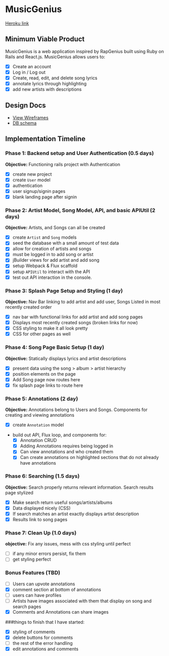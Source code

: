 # MusicGenius

[Heroku link][heroku]

[heroku]: http://www.herokuapp.com

## Minimum Viable Product

MusicGenius is a web application inspired by RapGenius built using Ruby on Rails
and React.js. MusicGenius allows users to:

<!-- This is a Markdown checklist. Use it to keep track of your
progress. Put an x between the brackets for a checkmark: [x] -->

- [x] Create an account
- [x] Log in / Log out
- [x] Create, read, edit, and delete song lyrics
- [x] annotate lyrics through highlighting
- [x] add new artists with descriptions

## Design Docs
* [View Wireframes][views]
* [DB schema][schema]

[views]: ./docs/views.md
[schema]: ./docs/schema.md

## Implementation Timeline

### Phase 1: Backend setup and User Authentication (0.5 days)

**Objective:** Functioning rails project with Authentication

- [x] create new project
- [x] create `User` model
- [x] authentication
- [x] user signup/signin pages
- [x] blank landing page after signin

### Phase 2: Artist Model, Song Model, API, and basic APIUtil (2 days)

**Objective:** Artists, and Songs can all be created

- [x] create `Artist` and `Song` models
- [x] seed the database with a small amount of test data
- [x] allow for creation of artists and songs
- [x] must be logged in to add song or artist
- [x] jBuilder views for add artist and add song
- [x] setup Webpack & Flux scaffold
- [x] setup `APIUtil` to interact with the API
- [x] test out API interaction in the console.

### Phase 3: Splash Page Setup and Styling (1 day)

**Objective:** Nav Bar linking to add artist and add user, Songs Listed in most recently created order

- [x] nav bar with functional links for add artist and add song pages
- [x] Displays most recently created songs (broken links for now)
- [x] CSS styling to make it all look pretty
- [x] CSS for other pages as well

### Phase 4: Song Page Basic Setup (1 day)

**Objective:** Statically displays lyrics and artist descriptions

- [x] present data using the song > album > artist hierarchy
- [x] position elements on the page
- [x] Add Song page now routes here
- [x] fix splash page links to route here

### Phase 5: Annotations (2 day)

**Objective:** Annotations belong to Users and Songs.  Components for creating and viewing annotations

- [x] create `Annotation` model
- build out API, Flux loop, and components for:
  - [x] Annotation CRUD
  - [x] Adding Annotations requires being logged in
  - [x] Can view annotations and who created them
  - [x] Can create annotations on highlighted sections that do not already have annotations

### Phase 6: Searching (1.5 days)

**Objective:** Search properly returns relevant information. Search results page stylized

- [x] Make search return useful songs/artists/albums
- [x] Data displayed nicely (CSS)
- [x] If search matches an artist exactly displays artist description
- [x] Results link to song pages

### Phase 7: Clean Up (1.0 days)

**objective:** Fix any issues, mess with css styling until perfect

- [ ] if any minor errors persist, fix them
- [ ] get styling perfect

### Bonus Features (TBD)
- [ ] Users can upvote annotations
- [x] comment section at bottom of annotations
- [ ] users can have profiles
- [ ] Artists have images associated with them that display on song and search pages
- [x] Comments and Annotations can share images

###things to finish that I have started:

- [x] styling of comments
- [x] delete buttons for comments
- [ ] the rest of the error handling
- [x] edit annotations and comments

[phase-one]: ./docs/phases/phase1.md
[phase-two]: ./docs/phases/phase2.md
[phase-three]: ./docs/phases/phase3.md
[phase-four]: ./docs/phases/phase4.md
[phase-five]: ./docs/phases/phase5.md
